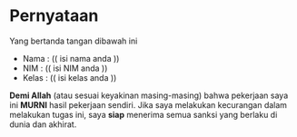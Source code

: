 # Pernyataan

Yang bertanda tangan dibawah ini

* Nama : (( isi nama anda ))
* NIM : (( isi NIM anda ))
* Kelas : (( isi kelas anda ))

**Demi Allah** (atau sesuai keyakinan masing-masing) bahwa pekerjaan saya ini **MURNI** hasil pekerjaan sendiri. Jika saya melakukan kecurangan dalam melakukan tugas ini, saya **siap** menerima semua sanksi yang berlaku di dunia dan akhirat.